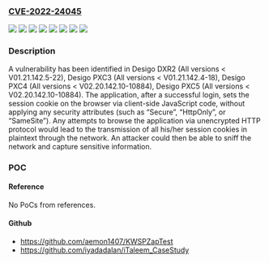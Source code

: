 ### [CVE-2022-24045](https://cve.mitre.org/cgi-bin/cvename.cgi?name=CVE-2022-24045)
![](https://img.shields.io/static/v1?label=Product&message=Desigo%20DXR2&color=blue)
![](https://img.shields.io/static/v1?label=Product&message=Desigo%20PXC3&color=blue)
![](https://img.shields.io/static/v1?label=Product&message=Desigo%20PXC4&color=blue)
![](https://img.shields.io/static/v1?label=Product&message=Desigo%20PXC5&color=blue)
![](https://img.shields.io/static/v1?label=Version&message=All%20versions%20%3C%20V01.21.142.4-18%20&color=brightgreen)
![](https://img.shields.io/static/v1?label=Version&message=All%20versions%20%3C%20V01.21.142.5-22%20&color=brightgreen)
![](https://img.shields.io/static/v1?label=Version&message=All%20versions%20%3C%20V02.20.142.10-10884%20&color=brightgreen)
![](https://img.shields.io/static/v1?label=Vulnerability&message=CWE-614%3A%20Sensitive%20Cookie%20in%20HTTPS%20Session%20Without%20'Secure'%20Attribute&color=brightgreen)

### Description

A vulnerability has been identified in Desigo DXR2 (All versions < V01.21.142.5-22), Desigo PXC3 (All versions < V01.21.142.4-18), Desigo PXC4 (All versions < V02.20.142.10-10884), Desigo PXC5 (All versions < V02.20.142.10-10884). The application, after a successful login, sets the session cookie on the browser via client-side JavaScript code, without applying any security attributes (such as “Secure”, “HttpOnly”, or “SameSite”). Any attempts to browse the application via unencrypted HTTP protocol would lead to the transmission of all his/her session cookies in plaintext through the network. An attacker could then be able to sniff the network and capture sensitive information.

### POC

#### Reference
No PoCs from references.

#### Github
- https://github.com/aemon1407/KWSPZapTest
- https://github.com/iyadadalan/iTaleem_CaseStudy

